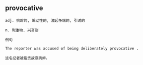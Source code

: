 ## provocative
```
adj. 挑衅的, 煽动性的, 激起争端的, 引诱的

n. 刺激物, 兴奋剂

例句

The reporter was accused of being deliberately provocative .

这名记者被指责故意挑衅。
```
